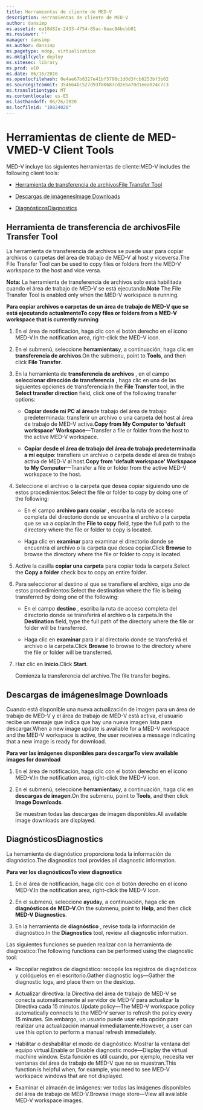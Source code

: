 ```yaml
---
title: Herramientas de cliente de MED-V
description: Herramientas de cliente de MED-V
author: dansimp
ms.assetid: ea18d82e-2433-4754-85ac-6eac84bcbb01
ms.reviewer: ''
manager: dansimp
ms.author: dansimp
ms.pagetype: mdop, virtualization
ms.mktglfcycl: deploy
ms.sitesec: library
ms.prod: w10
ms.date: 06/16/2016
ms.openlocfilehash: 0e4ae67b8327e41bf5798c1d0d3fcb6253bf3b02
ms.sourcegitcommit: 354664bc527d93f80687cd2eba70d1eea024c7c3
ms.translationtype: MT
ms.contentlocale: es-ES
ms.lasthandoff: 06/26/2020
ms.locfileid: "10824020"
---
```

# <span data-ttu-id="cd8ac-103">Herramientas de cliente de MED-V</span><span class="sxs-lookup"><span data-stu-id="cd8ac-103">MED-V Client Tools</span></span>


<span data-ttu-id="cd8ac-104">MED-V incluye las siguientes herramientas de cliente:</span><span class="sxs-lookup"><span data-stu-id="cd8ac-104">MED-V includes the following client tools:</span></span>

-   [<span data-ttu-id="cd8ac-105">Herramienta de transferencia de archivos</span><span class="sxs-lookup"><span data-stu-id="cd8ac-105">File Transfer Tool</span></span>](#bkmk-filetransfertool)

-   [<span data-ttu-id="cd8ac-106">Descargas de imágenes</span><span class="sxs-lookup"><span data-stu-id="cd8ac-106">Image Downloads</span></span>](#bkmk-imagedownloads)

-   [<span data-ttu-id="cd8ac-107">Diagnósticos</span><span class="sxs-lookup"><span data-stu-id="cd8ac-107">Diagnostics</span></span>](#bkmk-diagnostics)

## <a href="" id="bkmk-filetransfertool"></a><span data-ttu-id="cd8ac-108">Herramienta de transferencia de archivos</span><span class="sxs-lookup"><span data-stu-id="cd8ac-108">File Transfer Tool</span></span>


<span data-ttu-id="cd8ac-109">La herramienta de transferencia de archivos se puede usar para copiar archivos o carpetas del área de trabajo de MED-V al host y viceversa.</span><span class="sxs-lookup"><span data-stu-id="cd8ac-109">The File Transfer Tool can be used to copy files or folders from the MED-V workspace to the host and vice versa.</span></span>

<span data-ttu-id="cd8ac-110">**Nota:**  La herramienta de transferencia de archivos solo está habilitada cuando el área de trabajo de MED-V se está ejecutando.</span><span class="sxs-lookup"><span data-stu-id="cd8ac-110">**Note** The File Transfer Tool is enabled only when the MED-V workspace is running.</span></span>

 

**<span data-ttu-id="cd8ac-111">Para copiar archivos o carpetas de un área de trabajo de MED-V que se está ejecutando actualmente</span><span class="sxs-lookup"><span data-stu-id="cd8ac-111">To copy files or folders from a MED-V workspace that is currently running</span></span>**

1.  <span data-ttu-id="cd8ac-112">En el área de notificación, haga clic con el botón derecho en el icono MED-V.</span><span class="sxs-lookup"><span data-stu-id="cd8ac-112">In the notification area, right-click the MED-V icon.</span></span>

2.  <span data-ttu-id="cd8ac-113">En el submenú, seleccione **herramientas**y, a continuación, haga clic en **transferencia de archivos**.</span><span class="sxs-lookup"><span data-stu-id="cd8ac-113">On the submenu, point to **Tools**, and then click **File Transfer**.</span></span>

3.  <span data-ttu-id="cd8ac-114">En la herramienta de **transferencia de archivos** , en el campo **seleccionar dirección de transferencia** , haga clic en una de las siguientes opciones de transferencia:</span><span class="sxs-lookup"><span data-stu-id="cd8ac-114">In the **File Transfer** tool, in the **Select transfer direction** field, click one of the following transfer options:</span></span>

    -   <span data-ttu-id="cd8ac-115">**Copiar desde mi PC al área**de trabajo del área de trabajo predeterminada: transferir un archivo o una carpeta del host al área de trabajo de MED-V activa.</span><span class="sxs-lookup"><span data-stu-id="cd8ac-115">**Copy from My Computer to 'default workspace' Workspace**—Transfer a file or folder from the host to the active MED-V workspace.</span></span>

    -   <span data-ttu-id="cd8ac-116">**Copiar desde el área de trabajo del área de trabajo predeterminada a mi equipo**: transfiera un archivo o carpeta desde el área de trabajo activa de MED-V al host.</span><span class="sxs-lookup"><span data-stu-id="cd8ac-116">**Copy from 'default workspace' Workspace to My Computer**—Transfer a file or folder from the active MED-V workspace to the host.</span></span>

4.  <span data-ttu-id="cd8ac-117">Seleccione el archivo o la carpeta que desea copiar siguiendo uno de estos procedimientos:</span><span class="sxs-lookup"><span data-stu-id="cd8ac-117">Select the file or folder to copy by doing one of the following:</span></span>

    -   <span data-ttu-id="cd8ac-118">En el campo **archivo para copiar** , escriba la ruta de acceso completa del directorio donde se encuentra el archivo o la carpeta que se va a copiar.</span><span class="sxs-lookup"><span data-stu-id="cd8ac-118">In the **File to copy** field, type the full path to the directory where the file or folder to copy is located.</span></span>

    -   <span data-ttu-id="cd8ac-119">Haga clic en **examinar** para examinar el directorio donde se encuentra el archivo o la carpeta que desea copiar.</span><span class="sxs-lookup"><span data-stu-id="cd8ac-119">Click **Browse** to browse the directory where the file or folder to copy is located.</span></span>

5.  <span data-ttu-id="cd8ac-120">Active la casilla **copiar una carpeta** para copiar toda la carpeta.</span><span class="sxs-lookup"><span data-stu-id="cd8ac-120">Select the **Copy a folder** check box to copy an entire folder.</span></span>

6.  <span data-ttu-id="cd8ac-121">Para seleccionar el destino al que se transfiere el archivo, siga uno de estos procedimientos:</span><span class="sxs-lookup"><span data-stu-id="cd8ac-121">Select the destination where the file is being transferred by doing one of the following:</span></span>

    -   <span data-ttu-id="cd8ac-122">En el campo **destino** , escriba la ruta de acceso completa del directorio donde se transferirá el archivo o la carpeta.</span><span class="sxs-lookup"><span data-stu-id="cd8ac-122">In the **Destination** field, type the full path of the directory where the file or folder will be transferred.</span></span>

    -   <span data-ttu-id="cd8ac-123">Haga clic en **examinar** para ir al directorio donde se transferirá el archivo o la carpeta.</span><span class="sxs-lookup"><span data-stu-id="cd8ac-123">Click **Browse** to browse to the directory where the file or folder will be transferred.</span></span>

7.  <span data-ttu-id="cd8ac-124">Haz clic en **Inicio**.</span><span class="sxs-lookup"><span data-stu-id="cd8ac-124">Click **Start**.</span></span>

    <span data-ttu-id="cd8ac-125">Comienza la transferencia del archivo.</span><span class="sxs-lookup"><span data-stu-id="cd8ac-125">The file transfer begins.</span></span>

## <a href="" id="bkmk-imagedownloads"></a><span data-ttu-id="cd8ac-126">Descargas de imágenes</span><span class="sxs-lookup"><span data-stu-id="cd8ac-126">Image Downloads</span></span>


<span data-ttu-id="cd8ac-127">Cuando está disponible una nueva actualización de imagen para un área de trabajo de MED-V y el área de trabajo de MED-V está activa, el usuario recibe un mensaje que indica que hay una nueva imagen lista para descargar.</span><span class="sxs-lookup"><span data-stu-id="cd8ac-127">When a new image update is available for a MED-V workspace and the MED-V workspace is active, the user receives a message indicating that a new image is ready for download.</span></span>

**<span data-ttu-id="cd8ac-128">Para ver las imágenes disponibles para descargar</span><span class="sxs-lookup"><span data-stu-id="cd8ac-128">To view available images for download</span></span>**

1.  <span data-ttu-id="cd8ac-129">En el área de notificación, haga clic con el botón derecho en el icono MED-V.</span><span class="sxs-lookup"><span data-stu-id="cd8ac-129">In the notification area, right-click the MED-V icon.</span></span>

2.  <span data-ttu-id="cd8ac-130">En el submenú, seleccione **herramientas**y, a continuación, haga clic en **descargas de imagen**.</span><span class="sxs-lookup"><span data-stu-id="cd8ac-130">On the submenu, point to **Tools**, and then click **Image Downloads**.</span></span>

    <span data-ttu-id="cd8ac-131">Se muestran todas las descargas de imagen disponibles.</span><span class="sxs-lookup"><span data-stu-id="cd8ac-131">All available image downloads are displayed.</span></span>

## <a href="" id="bkmk-diagnostics"></a><span data-ttu-id="cd8ac-132">Diagnósticos</span><span class="sxs-lookup"><span data-stu-id="cd8ac-132">Diagnostics</span></span>


<span data-ttu-id="cd8ac-133">La herramienta de diagnóstico proporciona toda la información de diagnóstico.</span><span class="sxs-lookup"><span data-stu-id="cd8ac-133">The diagnostics tool provides all diagnostic information.</span></span>

**<span data-ttu-id="cd8ac-134">Para ver los diagnósticos</span><span class="sxs-lookup"><span data-stu-id="cd8ac-134">To view diagnostics</span></span>**

1.  <span data-ttu-id="cd8ac-135">En el área de notificación, haga clic con el botón derecho en el icono MED-V.</span><span class="sxs-lookup"><span data-stu-id="cd8ac-135">In the notification area, right-click the MED-V icon.</span></span>

2.  <span data-ttu-id="cd8ac-136">En el submenú, seleccione **ayuda**y, a continuación, haga clic en **diagnósticos de MED-V**.</span><span class="sxs-lookup"><span data-stu-id="cd8ac-136">On the submenu, point to **Help**, and then click **MED-V Diagnostics**.</span></span>

3.  <span data-ttu-id="cd8ac-137">En la herramienta de **diagnóstico** , revise toda la información de diagnóstico.</span><span class="sxs-lookup"><span data-stu-id="cd8ac-137">In the **Diagnostics** tool, review all diagnostic information.</span></span>

<span data-ttu-id="cd8ac-138">Las siguientes funciones se pueden realizar con la herramienta de diagnóstico:</span><span class="sxs-lookup"><span data-stu-id="cd8ac-138">The following functions can be performed using the diagnostic tool:</span></span>

-   <span data-ttu-id="cd8ac-139">Recopilar registros de diagnóstico: recopile los registros de diagnósticos y colóquelos en el escritorio.</span><span class="sxs-lookup"><span data-stu-id="cd8ac-139">Gather diagnostic logs—Gather the diagnostic logs, and place them on the desktop.</span></span>

-   <span data-ttu-id="cd8ac-140">Actualizar directiva: la Directiva del área de trabajo de MED-V se conecta automáticamente al servidor de MED-V para actualizar la Directiva cada 15 minutos.</span><span class="sxs-lookup"><span data-stu-id="cd8ac-140">Update policy—The MED-V workspace policy automatically connects to the MED-V server to refresh the policy every 15 minutes.</span></span> <span data-ttu-id="cd8ac-141">Sin embargo, un usuario puede usar esta opción para realizar una actualización manual inmediatamente.</span><span class="sxs-lookup"><span data-stu-id="cd8ac-141">However, a user can use this option to perform a manual refresh immediately.</span></span>

-   <span data-ttu-id="cd8ac-142">Habilitar o deshabilitar el modo de diagnóstico: Mostrar la ventana del equipo virtual.</span><span class="sxs-lookup"><span data-stu-id="cd8ac-142">Enable or Disable diagnostic mode—Display the virtual machine window.</span></span> <span data-ttu-id="cd8ac-143">Esta función es útil cuando, por ejemplo, necesita ver ventanas del área de trabajo de MED-V que no se muestran.</span><span class="sxs-lookup"><span data-stu-id="cd8ac-143">This function is helpful when, for example, you need to see MED-V workspace windows that are not displayed.</span></span>

-   <span data-ttu-id="cd8ac-144">Examinar el almacén de imágenes: ver todas las imágenes disponibles del área de trabajo de MED-V.</span><span class="sxs-lookup"><span data-stu-id="cd8ac-144">Browse image store—View all available MED-V workspace images.</span></span>

 

 





